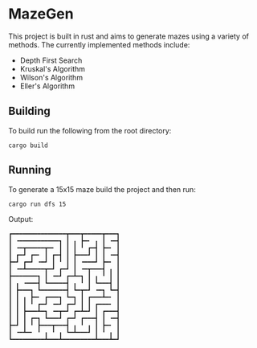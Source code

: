 # MazeGen

This project is built in rust and aims to generate mazes using a variety of methods. The currently implemented methods include:

 - Depth First Search
 - Kruskal's Algorithm
 - Wilson's Algorithm
 - Eller's Algorithm

## Building

To build run the following from the root directory:

```
cargo build
```

## Running

To generate a 15x15 maze build the project and then run:

```
cargo run dfs 15
```

Output:

```
┏━━━━━━━━━━━━━━━┳━━━┳━━━━━┳━━━┓
┃ ╺━━━━━━━━━━━┓ ┃ ╻ ┣━╸ ╻ ┃ ╺━┫
┃ ╺━┳━━━━━┳━╸ ┃ ┃ ┃ ╹ ┏━┫ ┣━╸ ┃
┃ ┏━┛ ┏━╸ ┃ ┏━┫ ┃ ┣━━━┛ ┃ ┃ ╺━┫
┣━┛ ┏━┛ ╺━┛ ┃ ╹ ┃ ┃ ╺━━━┛ ┣━╸ ┃
┃ ╺━┻━━━━━┳━┛ ┏━┛ ┃ ╺━┳━━━┫ ╻ ┃
┣━━━━━━━┓ ┃ ╺━┛ ┏━┻━┓ ┃ ╻ ╹ ┃ ┃
┃ ╻ ╺━━━┫ ┗━━━━━┫ ╻ ╹ ┃ ┗━━━┫ ┃
┃ ┣━━━┓ ┗━━━━━━━┫ ┗━┳━┛ ╺━┓ ┗━┫
┃ ┃ ╻ ┣━╸ ┏━━━┓ ┗━┓ ┃ ┏━━━┻━╸ ┃
┃ ┃ ┃ ╹ ┏━┛ ╺━┛ ┏━┛ ┃ ┃ ┏━━━╸ ┃
┃ ┃ ┣━━━┻━┓ ╺━┳━┛ ┏━┻━┛ ┃ ┏━━━┫
┃ ┃ ┃ ┏━┓ ┗━━━┛ ┏━┛ ┏━━━┫ ┃ ╺━┫
┣━┛ ┃ ╹ ┣━━━┳━━━┫ ╻ ╹ ╻ ┃ ┣━╸ ┃
┃ ╺━┻━╸ ╹ ╻ ╹ ╻ ┗━┻━━━┛ ┃ ╹ ╻ ┃
┗━━━━━━━━━┻━━━┻━━━━━━━━━┻━━━┻━┛
```

